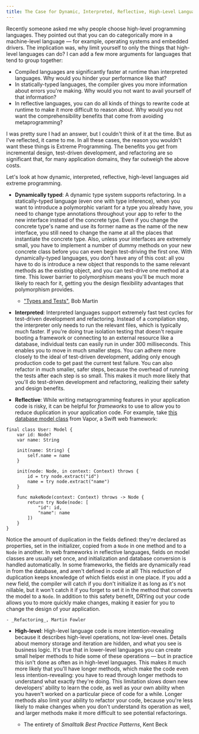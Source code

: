 ```yaml
---
title: The Case for Dynamic, Interpreted, Reflective, High-Level Languages
---
```


Recently someone asked me why people choose high-level programming languages. They pointed out that you can do categorically more in a machine-level language — for example, operating systems and embedded drivers. The implication was, why limit yourself to only the things that high-level languages can do? I can add a few more arguments for languages that tend to group together:

- Compiled languages are significantly faster at runtime than interpreted languages. Why would you hinder your performance like that?
- In statically-typed languages, the compiler gives you more information about errors you're making. Why would you not want to avail yourself of that information?
- In reflective languages, you can do all kinds of things to rewrite code at runtime to make it more difficult to reason about. Why would you not want the comprehensibility benefits that come from avoiding metaprogramming?

I was pretty sure I had an answer, but I couldn't think of it at the time. But as I've reflected, it came to me. In all these cases, the reason you wouldn't want these things is Extreme Programming. The benefits you get from incremental design, test-driven development, and refactoring are so significant that, for many application domains, they far outweigh the above costs.

Let's look at how dynamic, interpreted, reflective, high-level languages aid extreme programming.

- **Dynamically typed**: A dynamic type system supports refactoring. In a statically-typed language (even one with type inference), when you want to introduce a polymorphic variant for a type you already have, you need to change type annotations throughout your app to refer to the new interface instead of the concrete type. Even if you change the concrete type's name and use its former name as the name of the new interface, you still need to change the name at all the places that instantiate the concrete type. Also, unless your interfaces are extremely small, you have to implement a number of dummy methods on your new concrete class before you can even begin test-driving the first one. With dynamically-typed languages, you don't have any of this cost: all you have to do is introduce a new object that responds to the same relevant methods as the existing object, and you can test-drive one method at a time. This lower barrier to polymorphism means you'll be much more likely to reach for it, getting you the design flexibility advantages that polymorphism provides.

    - ["Types and Tests"](http://blog.cleancoder.com/uncle-bob/2017/01/13/TypesAndTests.html), Bob Martin

- **Interpreted**: Interpreted languages support extremely fast test cycles for test-driven development and refactoring. Instead of a compilation step, the interpreter only needs to run the relevant files, which is typically much faster. If you're doing true isolation testing that doesn't require booting a framework or connecting to an external resource like a database, individual tests can easily run in under 300 milliseconds. This enables you to move in much smaller steps. You can adhere more closely to the ideal of test-driven development, adding only enough production code to get past the current test failure. You can also refactor in much smaller, safer steps, because the overhead of running the tests after each step is so small. This makes it much more likely that you'll do test-driven development and refactoring, realizing their safety and design benefits.

- **Reflective**: While writing metaprogramming features in your application code is risky, it can be helpful for _frameworks_ to use to allow you to reduce duplication in your application code. For example, take [this database model class](https://vapor.github.io/documentation/fluent/model.html#full-model) from Vapor, a Swift web framework:

```
final class User: Model {
    var id: Node?
    var name: String

    init(name: String) {
        self.name = name
    }

    init(node: Node, in context: Context) throws {
        id = try node.extract("id")
        name = try node.extract("name")
    }

    func makeNode(context: Context) throws -> Node {
        return try Node(node: [
            "id": id,
            "name": name
        ])
    }
}
```

Notice the amount of duplication in the fields defined: they're declared as properties, set in the initializer, copied from a `Node` in one method and to a `Node` in another. In web frameworks in reflective languages, fields on model classes are usually set once, and initialization and database conversion is handled automatically. In some frameworks, the fields are dynamically read in from the database, and aren't defined in code at all! This reduction of duplication keeps knowledge of which fields exist in one place. If you add a new field, the compiler will catch if you don't initialize it as long as it's not nillable, but it won't catch it if you forget to set it in the method that converts the model to a `Node`. In addition to this safety benefit, DRYing out your code allows you to more quickly make changes, making it easier for you to change the design of your application.

    - _Refactoring_, Martin Fowler

- **High-level**: High-level language code is more intention-revealing because it describes high-level operations, not low-level ones. Details about memory storage and iteration are hidden, and what you see is business logic. It's true that in lower-level languages you can create small helper methods to hide some of these operations — but in practice this isn't done as often as in high-level languages. This makes it much more likely that you'll have longer methods, which make the code even less intention-revealing: you have to read through longer methods to understand what exactly they're doing. This limitation slows down new developers' ability to learn the code, as well as your own ability when you haven't worked on a particular piece of code for a while. Longer methods also limit your ability to refactor your code, because you're less likely to make changes when you don't understand its operation as well, and larger methods make it more difficult to see potential refactorings.

    - The entirety of _Smalltalk Best Practice Patterns_, Kent Beck
